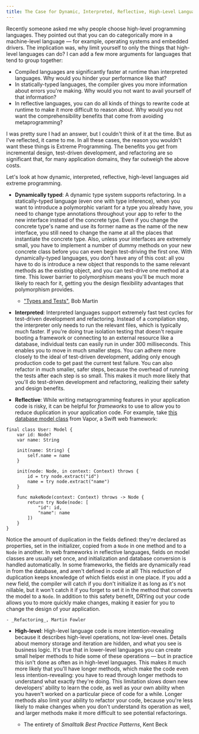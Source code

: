 ```yaml
---
title: The Case for Dynamic, Interpreted, Reflective, High-Level Languages
---
```


Recently someone asked me why people choose high-level programming languages. They pointed out that you can do categorically more in a machine-level language — for example, operating systems and embedded drivers. The implication was, why limit yourself to only the things that high-level languages can do? I can add a few more arguments for languages that tend to group together:

- Compiled languages are significantly faster at runtime than interpreted languages. Why would you hinder your performance like that?
- In statically-typed languages, the compiler gives you more information about errors you're making. Why would you not want to avail yourself of that information?
- In reflective languages, you can do all kinds of things to rewrite code at runtime to make it more difficult to reason about. Why would you not want the comprehensibility benefits that come from avoiding metaprogramming?

I was pretty sure I had an answer, but I couldn't think of it at the time. But as I've reflected, it came to me. In all these cases, the reason you wouldn't want these things is Extreme Programming. The benefits you get from incremental design, test-driven development, and refactoring are so significant that, for many application domains, they far outweigh the above costs.

Let's look at how dynamic, interpreted, reflective, high-level languages aid extreme programming.

- **Dynamically typed**: A dynamic type system supports refactoring. In a statically-typed language (even one with type inference), when you want to introduce a polymorphic variant for a type you already have, you need to change type annotations throughout your app to refer to the new interface instead of the concrete type. Even if you change the concrete type's name and use its former name as the name of the new interface, you still need to change the name at all the places that instantiate the concrete type. Also, unless your interfaces are extremely small, you have to implement a number of dummy methods on your new concrete class before you can even begin test-driving the first one. With dynamically-typed languages, you don't have any of this cost: all you have to do is introduce a new object that responds to the same relevant methods as the existing object, and you can test-drive one method at a time. This lower barrier to polymorphism means you'll be much more likely to reach for it, getting you the design flexibility advantages that polymorphism provides.

    - ["Types and Tests"](http://blog.cleancoder.com/uncle-bob/2017/01/13/TypesAndTests.html), Bob Martin

- **Interpreted**: Interpreted languages support extremely fast test cycles for test-driven development and refactoring. Instead of a compilation step, the interpreter only needs to run the relevant files, which is typically much faster. If you're doing true isolation testing that doesn't require booting a framework or connecting to an external resource like a database, individual tests can easily run in under 300 milliseconds. This enables you to move in much smaller steps. You can adhere more closely to the ideal of test-driven development, adding only enough production code to get past the current test failure. You can also refactor in much smaller, safer steps, because the overhead of running the tests after each step is so small. This makes it much more likely that you'll do test-driven development and refactoring, realizing their safety and design benefits.

- **Reflective**: While writing metaprogramming features in your application code is risky, it can be helpful for _frameworks_ to use to allow you to reduce duplication in your application code. For example, take [this database model class](https://vapor.github.io/documentation/fluent/model.html#full-model) from Vapor, a Swift web framework:

```
final class User: Model {
    var id: Node?
    var name: String

    init(name: String) {
        self.name = name
    }

    init(node: Node, in context: Context) throws {
        id = try node.extract("id")
        name = try node.extract("name")
    }

    func makeNode(context: Context) throws -> Node {
        return try Node(node: [
            "id": id,
            "name": name
        ])
    }
}
```

Notice the amount of duplication in the fields defined: they're declared as properties, set in the initializer, copied from a `Node` in one method and to a `Node` in another. In web frameworks in reflective languages, fields on model classes are usually set once, and initialization and database conversion is handled automatically. In some frameworks, the fields are dynamically read in from the database, and aren't defined in code at all! This reduction of duplication keeps knowledge of which fields exist in one place. If you add a new field, the compiler will catch if you don't initialize it as long as it's not nillable, but it won't catch it if you forget to set it in the method that converts the model to a `Node`. In addition to this safety benefit, DRYing out your code allows you to more quickly make changes, making it easier for you to change the design of your application.

    - _Refactoring_, Martin Fowler

- **High-level**: High-level language code is more intention-revealing because it describes high-level operations, not low-level ones. Details about memory storage and iteration are hidden, and what you see is business logic. It's true that in lower-level languages you can create small helper methods to hide some of these operations — but in practice this isn't done as often as in high-level languages. This makes it much more likely that you'll have longer methods, which make the code even less intention-revealing: you have to read through longer methods to understand what exactly they're doing. This limitation slows down new developers' ability to learn the code, as well as your own ability when you haven't worked on a particular piece of code for a while. Longer methods also limit your ability to refactor your code, because you're less likely to make changes when you don't understand its operation as well, and larger methods make it more difficult to see potential refactorings.

    - The entirety of _Smalltalk Best Practice Patterns_, Kent Beck
